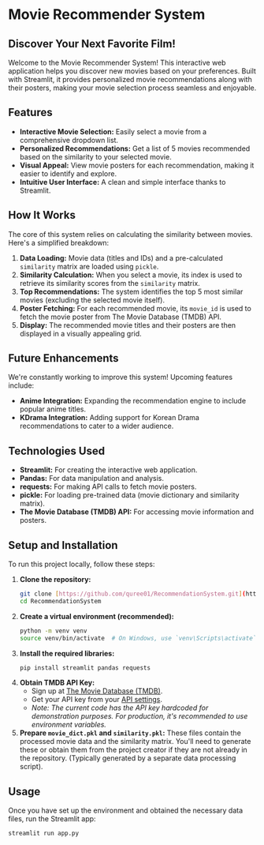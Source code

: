 # Movie Recommender System

## Discover Your Next Favorite Film!

Welcome to the Movie Recommender System! This interactive web application helps you discover new movies based on your preferences. Built with Streamlit, it provides personalized movie recommendations along with their posters, making your movie selection process seamless and enjoyable.

## Features

* **Interactive Movie Selection:** Easily select a movie from a comprehensive dropdown list.
* **Personalized Recommendations:** Get a list of 5 movies recommended based on the similarity to your selected movie.
* **Visual Appeal:** View movie posters for each recommendation, making it easier to identify and explore.
* **Intuitive User Interface:** A clean and simple interface thanks to Streamlit.

## How It Works

The core of this system relies on calculating the similarity between movies. Here's a simplified breakdown:

1.  **Data Loading:** Movie data (titles and IDs) and a pre-calculated `similarity` matrix are loaded using `pickle`.
2.  **Similarity Calculation:** When you select a movie, its index is used to retrieve its similarity scores from the `similarity` matrix.
3.  **Top Recommendations:** The system identifies the top 5 most similar movies (excluding the selected movie itself).
4.  **Poster Fetching:** For each recommended movie, its `movie_id` is used to fetch the movie poster from The Movie Database (TMDB) API.
5.  **Display:** The recommended movie titles and their posters are then displayed in a visually appealing grid.

## Future Enhancements

We're constantly working to improve this system! Upcoming features include:

* **Anime Integration:** Expanding the recommendation engine to include popular anime titles.
* **KDrama Integration:** Adding support for Korean Drama recommendations to cater to a wider audience.

## Technologies Used

* **Streamlit:** For creating the interactive web application.
* **Pandas:** For data manipulation and analysis.
* **requests:** For making API calls to fetch movie posters.
* **pickle:** For loading pre-trained data (movie dictionary and similarity matrix).
* **The Movie Database (TMDB) API:** For accessing movie information and posters.

## Setup and Installation

To run this project locally, follow these steps:

1.  **Clone the repository:**
    ```bash
    git clone [https://github.com/quree01/RecommendationSystem.git](https://github.com/quree01/RecommendationSystem.git)
    cd RecommendationSystem
    ```
2.  **Create a virtual environment (recommended):**
    ```bash
    python -m venv venv
    source venv/bin/activate  # On Windows, use `venv\Scripts\activate`
    ```
3.  **Install the required libraries:**
    ```bash
    pip install streamlit pandas requests
    ```
4.  **Obtain TMDB API Key:**
    * Sign up at [The Movie Database (TMDB)](https://www.themoviedb.org/signup).
    * Get your API key from your [API settings](https://www.themoviedb.org/settings/api).
    * *Note: The current code has the API key hardcoded for demonstration purposes. For production, it's recommended to use environment variables.*
5.  **Prepare `movie_dict.pkl` and `similarity.pkl`:**
    These files contain the processed movie data and the similarity matrix. You'll need to generate these or obtain them from the project creator if they are not already in the repository. (Typically generated by a separate data processing script).

## Usage

Once you have set up the environment and obtained the necessary data files, run the Streamlit app:

```bash
streamlit run app.py
